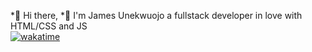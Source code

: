 *👋 Hi there, 
*🤔 I'm James Unekwuojo a fullstack developer in love with HTML/CSS and JS  
[![wakatime](https://wakatime.com/badge/user/018bc8ee-3be3-4ba3-a773-395aa19a0efe/project/018bdad7-60f5-4ff1-8a75-203e0264b463.svg)](https://wakatime.com/badge/user/018bc8ee-3be3-4ba3-a773-395aa19a0efe/project/018bdad7-60f5-4ff1-8a75-203e0264b463)


<!--
**Jamesunekwuojo/jamesunekwuojo** is a ✨ _special_ ✨ repository because its `README.md` (this file) appears on your GitHub profile.

Here are some ideas to get you started:

- 🔭 I’m currently working on ...
- 🌱 I’m currently learning ...
- 👯 I’m looking to collaborate on ...
- 🤔 I’m looking for help with ...
- 💬 Ask me about ...
- 📫 How to reach me: ...
- 😄 Pronouns: ...
- ⚡ Fun fact: ...
-->
